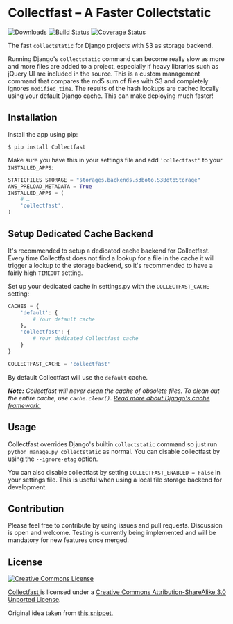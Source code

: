 Collectfast – A Faster Collectstatic
====================================

[![Downloads](https://pypip.in/v/Collectfast/badge.png)](https://pypi.python.org/pypi/Collectfast)
[![Build Status](https://travis-ci.org/antonagestam/collectfast.svg)](https://travis-ci.org/antonagestam/collectfast)
[![Coverage Status](https://coveralls.io/repos/antonagestam/collectfast/badge.png)](https://coveralls.io/r/antonagestam/collectfast)

The fast `collectstatic` for Django projects with S3 as storage backend.

Running Django's `collectstatic` command can become really slow as more and more files are 
added to a project, especially if heavy libraries such as jQuery UI are included in the source.
This is a custom management command that compares the md5 sum of files with S3 and completely
ignores `modified_time`. The results of the hash lookups are cached locally using your default
Django cache. This can make deploying much faster!


Installation
------------

Install the app using pip:

    $ pip install Collectfast

Make sure you have this in your settings file and add `'collectfast'` to your `INSTALLED_APPS`:

```python
STATICFILES_STORAGE = "storages.backends.s3boto.S3BotoStorage"
AWS_PRELOAD_METADATA = True
INSTALLED_APPS = (
    # …
    'collectfast',
)
```


Setup Dedicated Cache Backend
-----------------------------

It's recommended to setup a dedicated cache backend for Collectfast. Every time Collectfast does not
find a lookup for a file in the cache it will trigger a lookup to the storage backend, so it's
recommended to have a fairly high `TIMEOUT` setting.

Set up your dedicated cache in settings.py with the `COLLECTFAST_CACHE` setting:

```python
CACHES = {
    'default': {
        # Your default cache
    },
    'collectfast': {
        # Your dedicated Collectfast cache
    }
}

COLLECTFAST_CACHE = 'collectfast'
```

By default Collectfast will use the `default` cache.

_**Note:** Collectfast will never clean the cache of obsolete files. To clean out the entire
cache, use `cache.clear()`.
[Read more about Django's cache framework.](https://docs.djangoproject.com/en/stable/topics/cache/)_


Usage
-----

Collectfast overrides Django's builtin `collectstatic` command so just run
`python manage.py collectstatic` as normal. You can disable collectfast
by using the `--ignore-etag` option.

You can also disable collectfast by setting `COLLECTFAST_ENABLED = False` in
your settings file. This is useful when using a local file storage backend
for development.


Contribution
------------

Please feel free to contribute by using issues and pull requests. Discussion is open and welcome.
Testing is currently being implemented and will be mandatory for new features once merged.


License
-------

<a rel="license" href="http://creativecommons.org/licenses/by-sa/3.0/"><img alt="Creative Commons License" style="border-width:0" src="http://i.creativecommons.org/l/by-sa/3.0/88x31.png" /></a>

<span xmlns:dct="http://purl.org/dc/terms/" property="dct:title">
<a xmlns:dct="http://purl.org/dc/terms/" href="https://github.com/FundedByMe/collectfast/" rel="dct:source">
Collectfast
</a>
</span>
is licensed under a <a rel="license" href="http://creativecommons.org/licenses/by-sa/3.0/">Creative Commons Attribution-ShareAlike 3.0 Unported License</a>.

Original idea taken from [this snippet.](http://djangosnippets.org/snippets/2889/)
